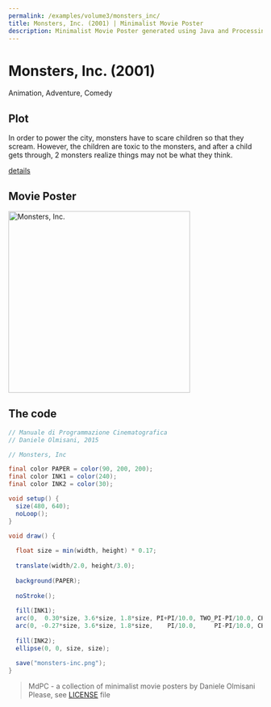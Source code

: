 ```yaml
---
permalink: /examples/volume3/monsters_inc/
title: Monsters, Inc. (2001) | Minimalist Movie Poster
description: Minimalist Movie Poster generated using Java and Processing.
---
```


# Monsters, Inc. (2001)

Animation, Adventure, Comedy

## Plot
In order to power the city, monsters have to scare children so that they scream. However, the children are toxic to the monsters, and after a child gets through, 2 monsters realize things may not be what they think.

[details](https://www.imdb.com/title/tt0198781/)

## Movie Poster
<img src="monsters-inc.png"  width="360px" title="Monsters, Inc.">


## The code
```java
// Manuale di Programmazione Cinematografica
// Daniele Olmisani, 2015

// Monsters, Inc

final color PAPER = color(90, 200, 200);
final color INK1 = color(240);
final color INK2 = color(30);

void setup() {
  size(480, 640);
  noLoop();
}

void draw() {
  
  float size = min(width, height) * 0.17;
  
  translate(width/2.0, height/3.0);
  
  background(PAPER);
  
  noStroke();
  
  fill(INK1);
  arc(0,  0.30*size, 3.6*size, 1.8*size, PI+PI/10.0, TWO_PI-PI/10.0, CHORD);
  arc(0, -0.27*size, 3.6*size, 1.8*size,    PI/10.0,     PI-PI/10.0, CHORD);
  
  fill(INK2);
  ellipse(0, 0, size, size);
  
  save("monsters-inc.png");
}
```

> MdPC - a collection of minimalist movie posters
> by Daniele Olmisani
> Please, see [LICENSE](../../../LICENSE) file
